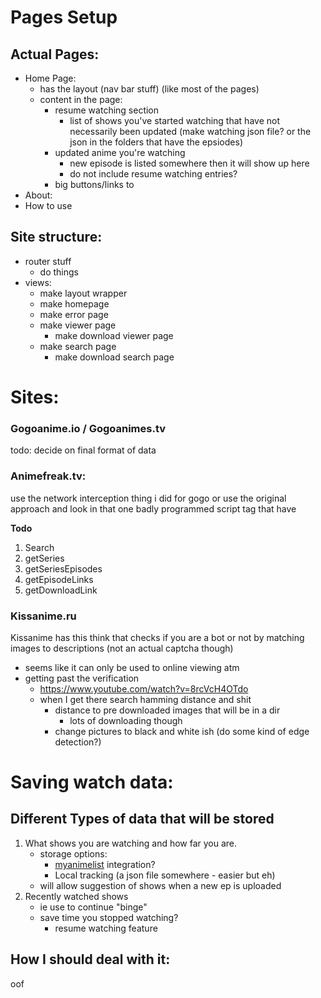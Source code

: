 
# Pages Setup
## Actual Pages:
  - Home Page:
    - has the layout (nav bar stuff) (like most of the pages)
    - content in the page:
      - resume watching section
        - list of shows you've started watching that have not necessarily been updated (make watching json file? or the json in the folders that have the epsiodes)
      - updated anime you're watching
        - new episode is listed somewhere then it will show up here
        - do not include resume watching entries?
      - big buttons/links to
  - About:
  - How to use


## Site structure:
  - router stuff
    - do things
  - views:
    - make layout wrapper
    - make homepage
    - make error page
    - make viewer page
      - make download viewer page
    - make search page
      - make download search page

# Sites:
  ### Gogoanime.io / Gogoanimes.tv
  todo: decide on final format of data
  ### Animefreak.tv:
  use the network interception thing i did for gogo or use the original approach and look in that one badly programmed script tag that have

  **Todo**
  1. Search
  1. getSeries
  1. getSeriesEpisodes
  1. getEpisodeLinks
  1. getDownloadLink
  ### Kissanime.ru
  Kissanime has this think that checks if you are a bot or not by matching images to descriptions (not an actual captcha though)
  - seems like it can only be used to online viewing atm
  - getting past the verification
    - https://www.youtube.com/watch?v=8rcVcH4OTdo
    - when I get there search hamming distance and shit
      - distance to pre downloaded images that will be in a dir
        - lots of downloading though
      - change pictures to black and white ish (do some kind of edge detection?)



# Saving watch data:
## Different Types of data that will be stored
1. What shows you are watching and how far you are.
    - storage options:
      - [myanimelist](https://myanimelist.net/) integration?
      - Local tracking (a json file somewhere - easier but eh)
    - will allow suggestion of shows when a new ep is uploaded
1. Recently watched shows
    - ie use to continue "binge"
    - save time you stopped watching?
      - resume watching feature

## How I should deal with it:
oof
